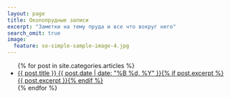 ```yaml
---
layout: page
title: Околопрудные записи
excerpt: "Заметки на тему пруда и все что вокруг него"
search_omit: true
image:
  feature: so-simple-sample-image-4.jpg
---
```


<ul class="post-list">
{% for post in site.categories.articles %} 
  <li><article><a href="{{ site.url }}{{ post.url }}">{{ post.title }} <span class="entry-date"><time datetime="{{ post.date | date_to_xmlschema }}">{{ post.date | date: "%B %d, %Y" }}</time></span>{% if post.excerpt %} <span class="excerpt">{{ post.excerpt }}</span>{% endif %}</a></article></li>
{% endfor %}
</ul>
